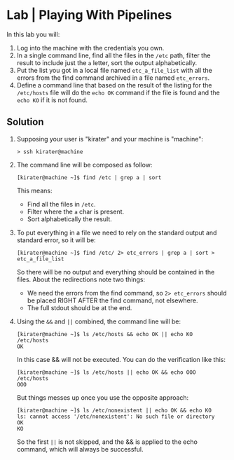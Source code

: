 # Lab | Playing With Pipelines

In this lab you will:

1. Log into the machine with the credentials you own.
2. In a single command line, find all the files in the `/etc` path, filter the
   result to include just the `a` letter, sort the output alphabetically.
3. Put the list you got in a local file named `etc_a_file_list` with all the
   errors from the find command archived in a file named `etc_errors`.
4. Define a command line that based on the result of the listing for the
   `/etc/hosts` file will do the `echo OK` command  if the file is found and
   the `echo KO` if it is not found.

## Solution

1. Supposing your user is "kirater" and your machine is "machine":

   ```console
   > ssh kirater@machine
   ```

2. The command line will be composed as follow:

   ```console
   [kirater@machine ~]$ find /etc | grep a | sort
   ```

   This means:

   - Find all the files in `/etc`.
   - Filter where the `a` char is present.
   - Sort alphabetically the result.

3. To put everything in a file we need to rely on the standard output and
   standard error, so it will be:

   ```console
   [kirater@machine ~]$ find /etc/ 2> etc_errors | grep a | sort > etc_a_file_list
   ```

   So there will be no output and everything should be contained in the files.
   About the redirections note two things:
   - We need the errors from the find command, so `2> etc_errors` should be
     placed RIGHT AFTER the find command, not elsewhere.
   - The full stdout should be at the end.

4. Using the `&&` and `||` combined, the command line will be:

   ```console
   [kirater@machine ~]$ ls /etc/hosts && echo OK || echo KO
   /etc/hosts
   OK
   ```

   In this case && will not be executed.
   You can do the verification like this:

   ```console
   [kirater@machine ~]$ ls /etc/hosts || echo OK && echo OOO
   /etc/hosts
   OOO
   ```

   But things messes up once you use the opposite approach:

   ```console
   [kirater@machine ~]$ ls /etc/nonexistent || echo OK && echo KO
   ls: cannot access '/etc/nonexistent': No such file or directory
   OK
   KO
   ```

   So the first `||` is not skipped, and the && is applied to the echo command,
   which will always be successful.
